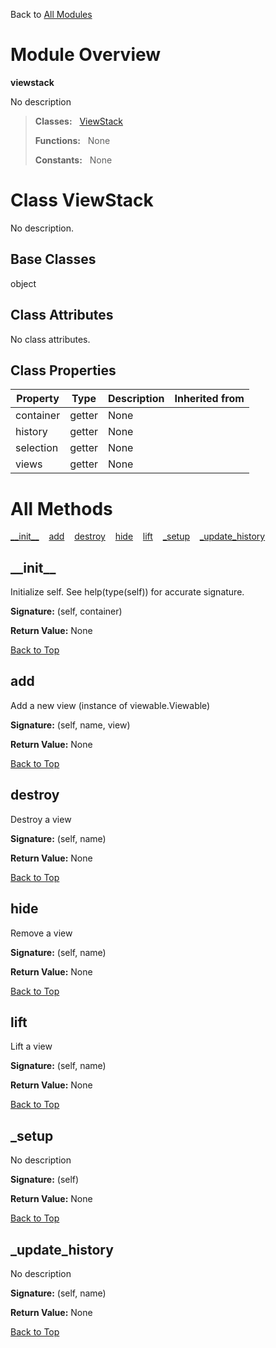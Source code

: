 Back to [All Modules](https://github.com/pyrustic/viewstack/blob/master/docs/modules/README.md#readme)

# Module Overview

**viewstack**
 
No description

> **Classes:** &nbsp; [ViewStack](https://github.com/pyrustic/viewstack/blob/master/docs/modules/content/viewstack/content/classes/ViewStack.md#class-viewstack)
>
> **Functions:** &nbsp; None
>
> **Constants:** &nbsp; None

# Class ViewStack
No description.

## Base Classes
object

## Class Attributes
No class attributes.

## Class Properties
|Property|Type|Description|Inherited from|
|---|---|---|---|
|container|getter|None||
|history|getter|None||
|selection|getter|None||
|views|getter|None||



# All Methods
[\_\_init\_\_](#__init__) &nbsp;&nbsp; [add](#add) &nbsp;&nbsp; [destroy](#destroy) &nbsp;&nbsp; [hide](#hide) &nbsp;&nbsp; [lift](#lift) &nbsp;&nbsp; [\_setup](#_setup) &nbsp;&nbsp; [\_update\_history](#_update_history)

## \_\_init\_\_
Initialize self.  See help(type(self)) for accurate signature.



**Signature:** (self, container)





**Return Value:** None

[Back to Top](#module-overview)


## add
Add a new view (instance of viewable.Viewable)



**Signature:** (self, name, view)





**Return Value:** None

[Back to Top](#module-overview)


## destroy
Destroy a view



**Signature:** (self, name)





**Return Value:** None

[Back to Top](#module-overview)


## hide
Remove a view



**Signature:** (self, name)





**Return Value:** None

[Back to Top](#module-overview)


## lift
Lift a view



**Signature:** (self, name)





**Return Value:** None

[Back to Top](#module-overview)


## \_setup
No description



**Signature:** (self)





**Return Value:** None

[Back to Top](#module-overview)


## \_update\_history
No description



**Signature:** (self, name)





**Return Value:** None

[Back to Top](#module-overview)



